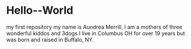 # Hello--World
my first repository 
my name is Aundrea Merrill, 
I am a mothers of three wonderful kiddos and 3dogs 
I live in Columbus OH for over 19 years but was born and raised in Buffalo, NY. 

